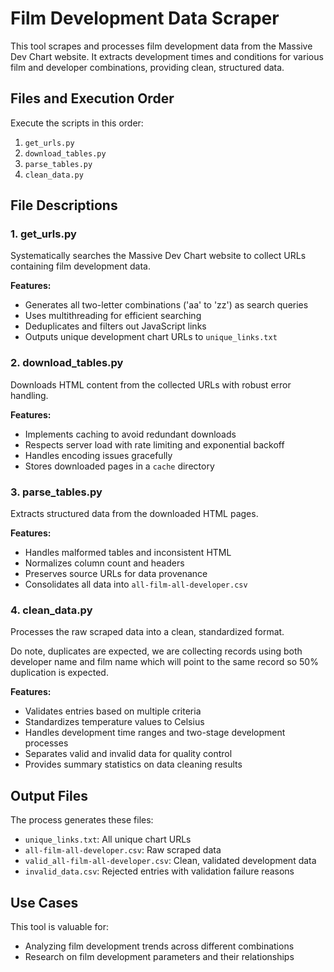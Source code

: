 # Film Development Data Scraper

This tool scrapes and processes film development data from the Massive Dev Chart website. It extracts development times and conditions for various film and developer combinations, providing clean, structured data.

## Files and Execution Order

Execute the scripts in this order:

1. `get_urls.py`
2. `download_tables.py` 
3. `parse_tables.py`
4. `clean_data.py`

## File Descriptions

### 1. get_urls.py

Systematically searches the Massive Dev Chart website to collect URLs containing film development data.

**Features:**
- Generates all two-letter combinations ('aa' to 'zz') as search queries
- Uses multithreading for efficient searching
- Deduplicates and filters out JavaScript links
- Outputs unique development chart URLs to `unique_links.txt`

### 2. download_tables.py

Downloads HTML content from the collected URLs with robust error handling.

**Features:**
- Implements caching to avoid redundant downloads
- Respects server load with rate limiting and exponential backoff
- Handles encoding issues gracefully
- Stores downloaded pages in a `cache` directory

### 3. parse_tables.py  

Extracts structured data from the downloaded HTML pages.

**Features:**
- Handles malformed tables and inconsistent HTML
- Normalizes column count and headers
- Preserves source URLs for data provenance
- Consolidates all data into `all-film-all-developer.csv`

### 4. clean_data.py

Processes the raw scraped data into a clean, standardized format.

Do note, duplicates are expected, we are collecting records using both developer name and film name which will point to the same record so 50% duplication is expected. 

**Features:**
- Validates entries based on multiple criteria
- Standardizes temperature values to Celsius
- Handles development time ranges and two-stage development processes
- Separates valid and invalid data for quality control
- Provides summary statistics on data cleaning results

## Output Files

The process generates these files:
- `unique_links.txt`: All unique chart URLs
- `all-film-all-developer.csv`: Raw scraped data
- `valid_all-film-all-developer.csv`: Clean, validated development data
- `invalid_data.csv`: Rejected entries with validation failure reasons

## Use Cases

This tool is valuable for:
- Analyzing film development trends across different combinations
- Research on film development parameters and their relationships
